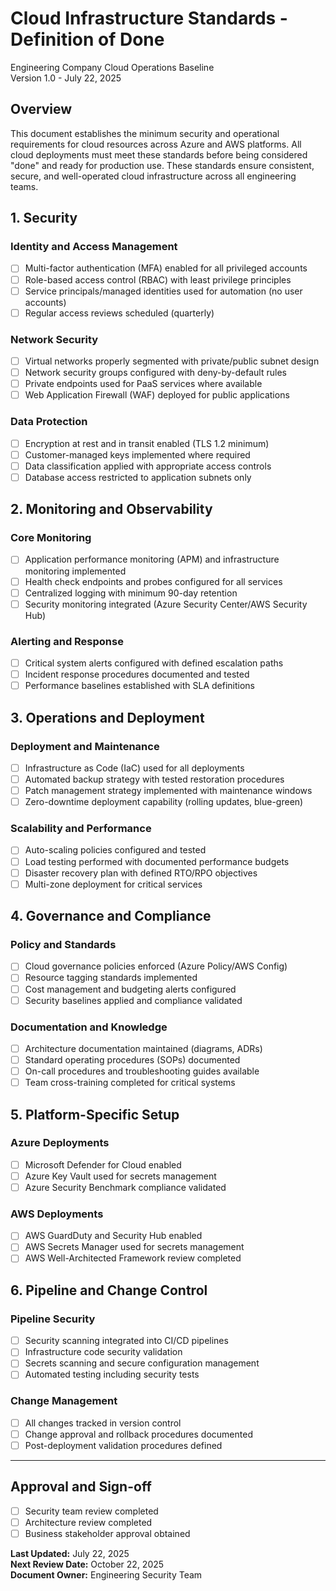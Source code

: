 # Cloud Infrastructure Standards - Definition of Done

Engineering Company Cloud Operations Baseline  
Version 1.0 - July 22, 2025

## Overview

This document establishes the minimum security and operational requirements for cloud resources across Azure and AWS platforms. All cloud deployments must meet these standards before being considered "done" and ready for production use. These standards ensure consistent, secure, and well-operated cloud infrastructure across all engineering teams.

## 1. Security

### Identity and Access Management

- [ ] Multi-factor authentication (MFA) enabled for all privileged accounts
- [ ] Role-based access control (RBAC) with least privilege principles
- [ ] Service principals/managed identities used for automation (no user accounts)
- [ ] Regular access reviews scheduled (quarterly)

### Network Security

- [ ] Virtual networks properly segmented with private/public subnet design
- [ ] Network security groups configured with deny-by-default rules
- [ ] Private endpoints used for PaaS services where available
- [ ] Web Application Firewall (WAF) deployed for public applications

### Data Protection

- [ ] Encryption at rest and in transit enabled (TLS 1.2 minimum)
- [ ] Customer-managed keys implemented where required
- [ ] Data classification applied with appropriate access controls
- [ ] Database access restricted to application subnets only

## 2. Monitoring and Observability

### Core Monitoring

- [ ] Application performance monitoring (APM) and infrastructure monitoring implemented
- [ ] Health check endpoints and probes configured for all services
- [ ] Centralized logging with minimum 90-day retention
- [ ] Security monitoring integrated (Azure Security Center/AWS Security Hub)

### Alerting and Response

- [ ] Critical system alerts configured with defined escalation paths
- [ ] Incident response procedures documented and tested
- [ ] Performance baselines established with SLA definitions

## 3. Operations and Deployment

### Deployment and Maintenance

- [ ] Infrastructure as Code (IaC) used for all deployments
- [ ] Automated backup strategy with tested restoration procedures
- [ ] Patch management strategy implemented with maintenance windows
- [ ] Zero-downtime deployment capability (rolling updates, blue-green)

### Scalability and Performance

- [ ] Auto-scaling policies configured and tested
- [ ] Load testing performed with documented performance budgets
- [ ] Disaster recovery plan with defined RTO/RPO objectives
- [ ] Multi-zone deployment for critical services

## 4. Governance and Compliance

### Policy and Standards

- [ ] Cloud governance policies enforced (Azure Policy/AWS Config)
- [ ] Resource tagging standards implemented
- [ ] Cost management and budgeting alerts configured
- [ ] Security baselines applied and compliance validated

### Documentation and Knowledge

- [ ] Architecture documentation maintained (diagrams, ADRs)
- [ ] Standard operating procedures (SOPs) documented
- [ ] On-call procedures and troubleshooting guides available
- [ ] Team cross-training completed for critical systems

## 5. Platform-Specific Setup

### Azure Deployments

- [ ] Microsoft Defender for Cloud enabled
- [ ] Azure Key Vault used for secrets management
- [ ] Azure Security Benchmark compliance validated

### AWS Deployments

- [ ] AWS GuardDuty and Security Hub enabled
- [ ] AWS Secrets Manager used for secrets management
- [ ] AWS Well-Architected Framework review completed

## 6. Pipeline and Change Control

### Pipeline Security

- [ ] Security scanning integrated into CI/CD pipelines
- [ ] Infrastructure code security validation
- [ ] Secrets scanning and secure configuration management
- [ ] Automated testing including security tests

### Change Management

- [ ] All changes tracked in version control
- [ ] Change approval and rollback procedures documented
- [ ] Post-deployment validation procedures defined

---

## Approval and Sign-off

- [ ] Security team review completed
- [ ] Architecture review completed  
- [ ] Business stakeholder approval obtained

**Last Updated:** July 22, 2025  
**Next Review Date:** October 22, 2025  
**Document Owner:** Engineering Security Team
